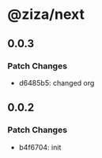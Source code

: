 # @ziza/next

## 0.0.3

### Patch Changes

- d6485b5: changed org

## 0.0.2

### Patch Changes

- b4f6704: init
